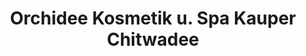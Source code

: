---
title: "Orchidee Kosmetik u. Spa Kauper Chitwadee"
url: /berlin/orchidee-kosmetik-u-spa-kauper-chitwadee/
shop: Drogerie
---